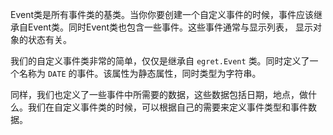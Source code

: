Event类是所有事件类的基类。当你你要创建一个自定义事件的时候，事件应该继承自Event类。同时Event类也包含一些事件。这些事件通常与显示列表， 显示对象的状态有关。

我们的自定义事件类非常的简单，仅仅是继承自 `egret.Event` 类。同时定义了一个名称为 `DATE` 的事件。该属性为静态属性，同时类型为字符串。

同样，我们也定义了一些事件中所需要的数据，这些数据包括日期，地点，做什么。我们在自定义事件类的时候，可以根据自己的需要来定义事件类型和事件数据。       
      
  
